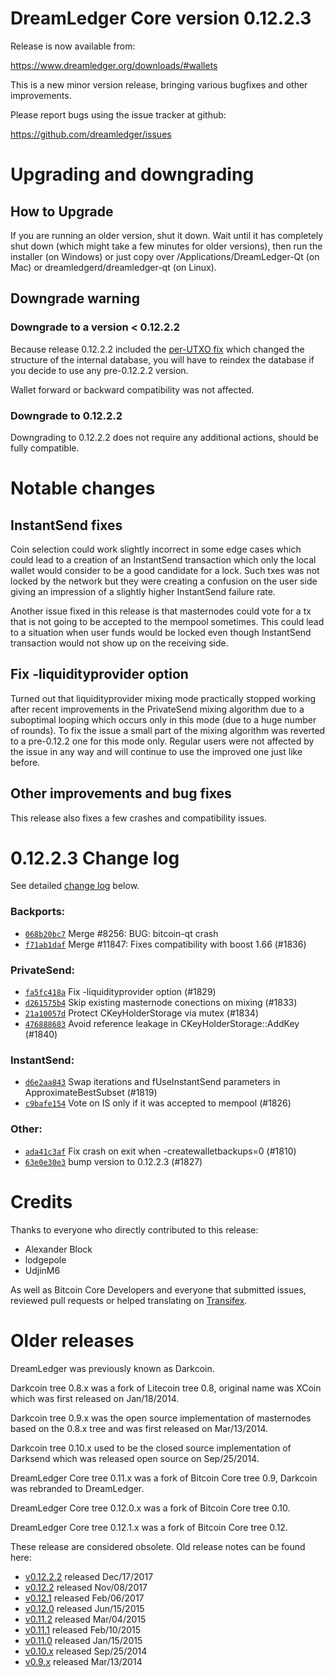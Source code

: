 DreamLedger Core version 0.12.2.3
==========================

Release is now available from:

  <https://www.dreamledger.org/downloads/#wallets>

This is a new minor version release, bringing various bugfixes and other
improvements.

Please report bugs using the issue tracker at github:

  <https://github.com/dreamledger/issues>


Upgrading and downgrading
=========================

How to Upgrade
--------------

If you are running an older version, shut it down. Wait until it has completely
shut down (which might take a few minutes for older versions), then run the
installer (on Windows) or just copy over /Applications/DreamLedger-Qt (on Mac) or
dreamledgerd/dreamledger-qt (on Linux).

Downgrade warning
-----------------

### Downgrade to a version < 0.12.2.2

Because release 0.12.2.2 included the [per-UTXO fix](release-notes/dreamledger/release-notes-0.12.2.2.md#per-utxo-fix)
which changed the structure of the internal database, you will have to reindex
the database if you decide to use any pre-0.12.2.2 version.

Wallet forward or backward compatibility was not affected.

### Downgrade to 0.12.2.2

Downgrading to 0.12.2.2 does not require any additional actions, should be
fully compatible.

Notable changes
===============

InstantSend fixes
-----------------

Coin selection could work slightly incorrect in some edge cases which could
lead to a creation of an InstantSend transaction which only the local wallet
would consider to be a good candidate for a lock. Such txes was not locked by
the network but they were creating a confusion on the user side giving an
impression of a slightly higher InstantSend failure rate.

Another issue fixed in this release is that masternodes could vote for a tx
that is not going to be accepted to the mempool sometimes. This could lead to
a situation when user funds would be locked even though InstantSend transaction
would not show up on the receiving side.

Fix -liquidityprovider option
-----------------------------

Turned out that liquidityprovider mixing mode practically stopped working after
recent improvements in the PrivateSend mixing algorithm due to a suboptimal
looping which occurs only in this mode (due to a huge number of rounds). To fix
the issue a small part of the mixing algorithm was reverted to a pre-0.12.2 one
for this mode only. Regular users were not affected by the issue in any way and
will continue to use the improved one just like before.

Other improvements and bug fixes
--------------------------------

This release also fixes a few crashes and compatibility issues.


0.12.2.3 Change log
===================

See detailed [change log](https://github.com/dreamledger/compare/v0.12.2.2...dreamledgerpay:v0.12.2.3) below.

### Backports:
- [`068b20bc7`](https://github.com/dreamledger/commit/068b20bc7) Merge #8256: BUG: bitcoin-qt crash
- [`f71ab1daf`](https://github.com/dreamledger/commit/f71ab1daf) Merge #11847: Fixes compatibility with boost 1.66 (#1836)

### PrivateSend:
- [`fa5fc418a`](https://github.com/dreamledger/commit/fa5fc418a) Fix -liquidityprovider option (#1829)
- [`d261575b4`](https://github.com/dreamledger/commit/d261575b4) Skip existing masternode conections on mixing (#1833)
- [`21a10057d`](https://github.com/dreamledger/commit/21a10057d) Protect CKeyHolderStorage via mutex (#1834)
- [`476888683`](https://github.com/dreamledger/commit/476888683) Avoid reference leakage in CKeyHolderStorage::AddKey (#1840)

### InstantSend:
- [`d6e2aa843`](https://github.com/dreamledger/commit/d6e2aa843) Swap iterations and fUseInstantSend parameters in ApproximateBestSubset (#1819)
- [`c9bafe154`](https://github.com/dreamledger/commit/c9bafe154) Vote on IS only if it was accepted to mempool (#1826)

### Other:
- [`ada41c3af`](https://github.com/dreamledger/commit/ada41c3af) Fix crash on exit when -createwalletbackups=0 (#1810)
- [`63e0e30e3`](https://github.com/dreamledger/commit/63e0e30e3) bump version to 0.12.2.3 (#1827)

Credits
=======

Thanks to everyone who directly contributed to this release:

- Alexander Block
- lodgepole
- UdjinM6

As well as Bitcoin Core Developers and everyone that submitted issues,
reviewed pull requests or helped translating on
[Transifex](https://www.transifex.com/projects/p/dreamledger/).


Older releases
==============

DreamLedger was previously known as Darkcoin.

Darkcoin tree 0.8.x was a fork of Litecoin tree 0.8, original name was XCoin
which was first released on Jan/18/2014.

Darkcoin tree 0.9.x was the open source implementation of masternodes based on
the 0.8.x tree and was first released on Mar/13/2014.

Darkcoin tree 0.10.x used to be the closed source implementation of Darksend
which was released open source on Sep/25/2014.

DreamLedger Core tree 0.11.x was a fork of Bitcoin Core tree 0.9,
Darkcoin was rebranded to DreamLedger.

DreamLedger Core tree 0.12.0.x was a fork of Bitcoin Core tree 0.10.

DreamLedger Core tree 0.12.1.x was a fork of Bitcoin Core tree 0.12.

These release are considered obsolete. Old release notes can be found here:

- [v0.12.2.2](release-notes/dreamledger/release-notes-0.12.2.2.md) released Dec/17/2017
- [v0.12.2](release-notes/dreamledger/release-notes-0.12.2.md) released Nov/08/2017
- [v0.12.1](release-notes/dreamledger/release-notes-0.12.1.md) released Feb/06/2017
- [v0.12.0](release-notes/dreamledger/release-notes-0.12.0.md) released Jun/15/2015
- [v0.11.2](release-notes/dreamledger/release-notes-0.11.2.md) released Mar/04/2015
- [v0.11.1](release-notes/dreamledger/release-notes-0.11.1.md) released Feb/10/2015
- [v0.11.0](release-notes/dreamledger/release-notes-0.11.0.md) released Jan/15/2015
- [v0.10.x](release-notes/dreamledger/release-notes-0.10.0.md) released Sep/25/2014
- [v0.9.x](release-notes/dreamledger/release-notes-0.9.0.md) released Mar/13/2014

